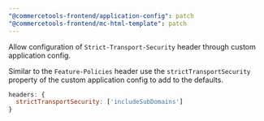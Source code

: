 ```yaml
---
"@commercetools-frontend/application-config": patch
"@commercetools-frontend/mc-html-template": patch
---
```


Allow configuration of `Strict-Transport-Security` header through custom application config.

Similar to the `Feature-Policies` header use the `strictTransportSecurity` property of the custom application config to add to the defaults. 

```js
headers: {
  strictTransportSecurity: ['includeSubDomains']
}
```

